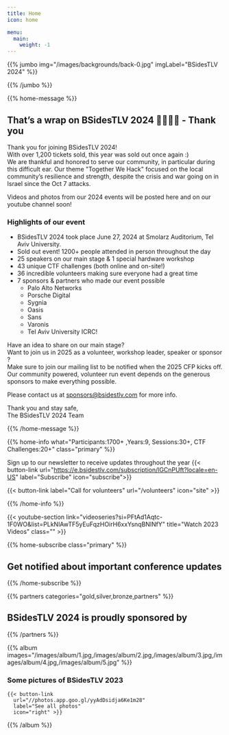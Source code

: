 ```yaml
---
title: Home
icon: home

menu:
  main:
    weight: -1
---
```


{{% jumbo img="/images/backgrounds/back-0.jpg" imgLabel="BSidesTLV 2024" %}}

{{% /jumbo %}}

{{% home-message %}}

## That’s a wrap on BSidesTLV 2024 💙🇮🇱💙 - Thank you

Thank you for joining BSidesTLV 2024!  
With over 1,200 tickets sold, this year was sold out once again :)  
We are thankful and honored to serve our community, in particular during this difficult ear. Our theme "Together We Hack" focused on the local community’s resilience and strength, despite the crisis and war going on in Israel since the Oct 7 attacks.

Videos and photos from our 2024 events will be posted here and on our youtube channel soon!

### Highlights of our event

* BSidesTLV 2024 took place June 27, 2024 at Smolarz Auditorium, Tel Aviv University.
* Sold out event! 1200+ people attended in person throughout the day
* 25 speakers on our main stage & 1 special hardware workshop
* 43 unique CTF challenges (both online and on-site!)
* 36 incredible volunteers making sure everyone had a great time
* 7 sponsors & partners who made our event possible
  * Palo Alto Networks
  * Porsche Digital
  * Sygnia
  * Oasis
  * Sans
  * Varonis
  * Tel Aviv University ICRC!

Have an idea to share on our main stage?  
Want to join us in 2025 as a volunteer, workshop leader, speaker or sponsor ?  
Make sure to join our mailing list to be notified when the 2025 CFP kicks off.  
Our community powered, volunteer run event depends on the generous sponsors to make everything possible.

Please contact us at <sponsors@bsidestlv.com> for more info.

Thank you and stay safe,  
The BSidesTLV 2024 Team

{{% /home-message %}}

{{% home-info what="Participants:1700+ ,Years:9, Sessions:30+, CTF Challenges:20+" class="primary" %}}

Sign up to our newsletter to receive updates throughout the year
{{< button-link url="<https://e.bsidestlv.com/subscription/lGCnPUft?locale=en-US>" label="Subscribe" icon="subscribe">}}

{{< button-link label="Call for volunteers" url="/volunteers" icon="site" >}}

{{% /home-info %}}

{{< youtube-section link="videoseries?si=PFtAd1Aqtc-1F0WO&list=PLkNlAwTF5yEuFqzHOirH6xxYsnqBNlNfY" title="Watch 2023 Videos" class="" >}}

{{% home-subscribe  class="primary" %}}

## Get notified about important conference updates

{{% /home-subscribe %}}

{{% partners categories="gold,silver,bronze,partners" %}}

## BSidesTLV 2024 is proudly sponsored by

{{% /partners %}}

{{% album images="/images/album/1.jpg,/images/album/2.jpg,/images/album/3.jpg,/images/album/4.jpg,/images/album/5.jpg" %}}

### Some pictures of **BSidesTLV 2023**

    {{< button-link
      url="//photos.app.goo.gl/yyAdDsidja6Ke1m28"
      label="See all photos"
      icon="right" >}}

{{% /album  %}}
